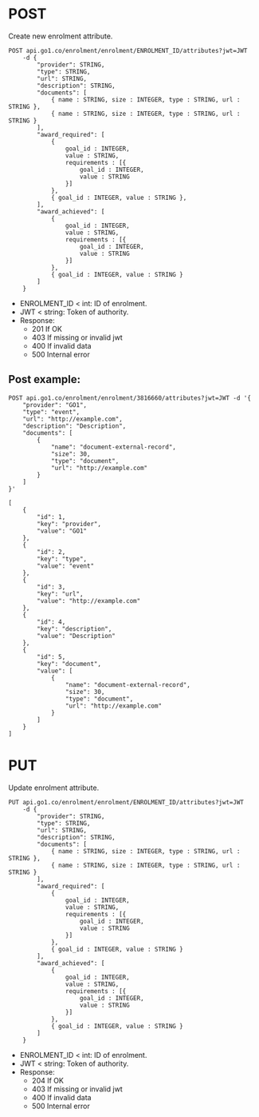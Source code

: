 POST
====

Create new enrolment attribute.

    POST api.go1.co/enrolment/enrolment/ENROLMENT_ID/attributes?jwt=JWT
        -d {
            "provider": STRING,
            "type": STRING,
            "url": STRING,
            "description": STRING,
            "documents": [
                { name : STRING, size : INTEGER, type : STRING, url : STRING },
                { name : STRING, size : INTEGER, type : STRING, url : STRING }
            ],
            "award_required": [
                { 
                    goal_id : INTEGER, 
                    value : STRING, 
                    requirements : [{
                        goal_id : INTEGER, 
                        value : STRING
                    }]
                },
                { goal_id : INTEGER, value : STRING },
            ],
            "award_achieved": [
                { 
                    goal_id : INTEGER, 
                    value : STRING, 
                    requirements : [{
                        goal_id : INTEGER, 
                        value : STRING
                    }]
                },
                { goal_id : INTEGER, value : STRING }
            ]
        }

- ENROLMENT_ID < int: ID of enrolment.
- JWT < string: Token of authority.
- Response:
    - 201 If OK
    - 403 If missing or invalid jwt
    - 400 If invalid data
    - 500 Internal error

## Post example:

    POST api.go1.co/enrolment/enrolment/3816660/attributes?jwt=JWT -d '{
        "provider": "GO1",
        "type": "event",
        "url": "http://example.com",
        "description": "Description",
        "documents": [
            {
                "name": "document-external-record",
                "size": 30,
                "type": "document",
                "url": "http://example.com"
            }
        ]
    }'
    
    [
        {
            "id": 1,
            "key": "provider",
            "value": "GO1"
        },
        {
            "id": 2,
            "key": "type",
            "value": "event"
        },
        {
            "id": 3,
            "key": "url",
            "value": "http://example.com"
        },
        {
            "id": 4,
            "key": "description",
            "value": "Description"
        },
        {
            "id": 5,
            "key": "document",
            "value": [
                {
                    "name": "document-external-record",
                    "size": 30,
                    "type": "document",
                    "url": "http://example.com"
                }
            ]
        }
    ]

PUT
====

Update enrolment attribute.

    PUT api.go1.co/enrolment/enrolment/ENROLMENT_ID/attributes?jwt=JWT
        -d {
            "provider": STRING,
            "type": STRING,
            "url": STRING,
            "description": STRING,
            "documents": [
                { name : STRING, size : INTEGER, type : STRING, url : STRING },
                { name : STRING, size : INTEGER, type : STRING, url : STRING }
            ],
            "award_required": [
                { 
                    goal_id : INTEGER, 
                    value : STRING, 
                    requirements : [{
                        goal_id : INTEGER, 
                        value : STRING
                    }]
                },
                { goal_id : INTEGER, value : STRING }
            ],
            "award_achieved": [
                { 
                    goal_id : INTEGER, 
                    value : STRING, 
                    requirements : [{
                        goal_id : INTEGER, 
                        value : STRING
                    }]
                },
                { goal_id : INTEGER, value : STRING }
            ]
        }

- ENROLMENT_ID < int: ID of enrolment.
- JWT < string: Token of authority.
- Response:
    - 204 If OK
    - 403 If missing or invalid jwt
    - 400 If invalid data
    - 500 Internal error
